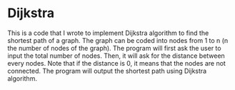 # Dijkstra

This is a code that I wrote to implement Dijkstra algorithm to find the shortest path of a graph.
The graph can be coded into nodes from 1 to n (n the number of nodes of the graph). 
The program will first ask the user to input the total number of nodes.
Then, it will ask for the distance between every nodes. Note that if the distance is 0, it means that the nodes are not connected. 
The program will output the shortest path using Dijkstra algorithm.
